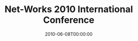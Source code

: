 ---
acronym: Net-Works-2010
date: '2010-06-08T00:00:00'
ext_url: http://bifi.es/events/networks2010/main.htm
location: Zaragoza, Spain
submission_date: '2010-04-30T00:00:00'
title: Net-Works 2010 International Conference
---